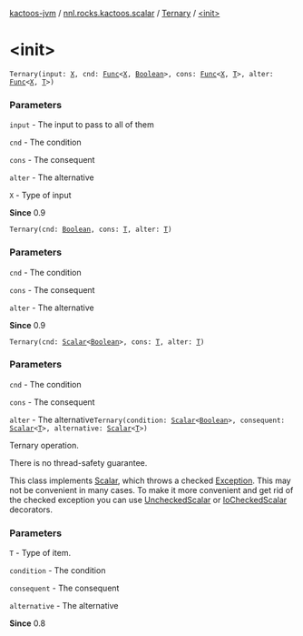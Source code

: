 [kactoos-jvm](../../index.md) / [nnl.rocks.kactoos.scalar](../index.md) / [Ternary](index.md) / [&lt;init&gt;](./-init-.md)

# &lt;init&gt;

`Ternary(input: `[`X`](index.md#X)`, cnd: `[`Func`](../../nnl.rocks.kactoos/-func/index.md)`<`[`X`](index.md#X)`, `[`Boolean`](https://kotlinlang.org/api/latest/jvm/stdlib/kotlin/-boolean/index.html)`>, cons: `[`Func`](../../nnl.rocks.kactoos/-func/index.md)`<`[`X`](index.md#X)`, `[`T`](index.md#T)`>, alter: `[`Func`](../../nnl.rocks.kactoos/-func/index.md)`<`[`X`](index.md#X)`, `[`T`](index.md#T)`>)`

### Parameters

`input` - The input to pass to all of them

`cnd` - The condition

`cons` - The consequent

`alter` - The alternative

`X` - Type of input

**Since**
0.9

`Ternary(cnd: `[`Boolean`](https://kotlinlang.org/api/latest/jvm/stdlib/kotlin/-boolean/index.html)`, cons: `[`T`](index.md#T)`, alter: `[`T`](index.md#T)`)`

### Parameters

`cnd` - The condition

`cons` - The consequent

`alter` - The alternative

**Since**
0.9

`Ternary(cnd: `[`Scalar`](../../nnl.rocks.kactoos/-scalar/index.md)`<`[`Boolean`](https://kotlinlang.org/api/latest/jvm/stdlib/kotlin/-boolean/index.html)`>, cons: `[`T`](index.md#T)`, alter: `[`T`](index.md#T)`)`

### Parameters

`cnd` - The condition

`cons` - The consequent

`alter` - The alternative`Ternary(condition: `[`Scalar`](../../nnl.rocks.kactoos/-scalar/index.md)`<`[`Boolean`](https://kotlinlang.org/api/latest/jvm/stdlib/kotlin/-boolean/index.html)`>, consequent: `[`Scalar`](../../nnl.rocks.kactoos/-scalar/index.md)`<`[`T`](index.md#T)`>, alternative: `[`Scalar`](../../nnl.rocks.kactoos/-scalar/index.md)`<`[`T`](index.md#T)`>)`

Ternary operation.

There is no thread-safety guarantee.

This class implements [Scalar](../../nnl.rocks.kactoos/-scalar/index.md), which throws a checked
[Exception](https://kotlinlang.org/api/latest/jvm/stdlib/kotlin/-exception/index.html). This may not be convenient in many cases. To make
it more convenient and get rid of the checked exception you can
use [UncheckedScalar](../-unchecked-scalar/index.md) or [IoCheckedScalar](../-io-checked-scalar/index.md) decorators.

### Parameters

`T` - Type of item.

`condition` - The condition

`consequent` - The consequent

`alternative` - The alternative

**Since**
0.8

